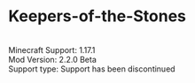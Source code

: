 # Keepers-of-the-Stones
<br>Minecraft Support: 1.17.1
<br>Mod Version: 2.2.0 Beta
<br>Support type: Support has been discontinued